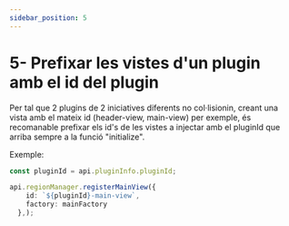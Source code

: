 ```yaml
---
sidebar_position: 5
---
```


# 5- Prefixar les vistes d'un plugin amb el id del plugin

Per tal que 2 plugins de 2 iniciatives diferents no col·lisionin, creant una vista amb el mateix id (header-view, main-view) per exemple, és recomanable prefixar els id's de les vistes a injectar amb el pluginId que arriba sempre a la funció "initialize".

Exemple:

```typescript
const pluginId = api.pluginInfo.pluginId;

api.regionManager.registerMainView({
    id: `${pluginId}-main-view`,
    factory: mainFactory
  },);
```
